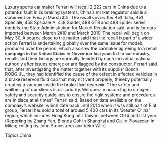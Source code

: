 Luxury sports car maker Ferrari will recall 2,222 cars in China due to a potential fault in its braking systems, China’s market regulator said in a statement on Friday [March 22].
The recall covers the 458 Italia, 458 Speciale, 458 Speciale A, 458 Spider, 488 GTB and 488 Spider series models, the State Administration for Market Regulation said, and is for cars imported between March 2010 and March 2019.
The recall will begin on May 30.
A source close to the matter said that the recall is part of a wider action Ferrari is undertaking globally over the same issue for models produced over the period, which also saw the carmaker agreeing to a recall campaign in the United States in November last year.
In the car industry, recalls and their timings are normally decided by each individual national authority after issues emerge or are flagged by the constructor.
Ferrari said that, after investigating the matter together with its supplier Bosch ROBG.UL, they had identified the cause of the defect in affected vehicles in a brake reservoir fluid cap that may not vent properly, thereby potentially creating a vacuum inside the brake fluid reservoir.
“The safety and wellbeing of our clients is our priority. We operate according to stringent safety and security guidelines to ensure the right systems and procedures are in place at all times” Ferrari said.
Based on data available on the company’s website, which date back until 2014 when it was still part of Fiat group, Ferrari has sold a total of around 5,400 cars in its ‘Greater China’ region, which includes Hong Kong and Taiwan, between 2014 and last year.
(Reporting by Zhang Yan, Brenda Goh in Shanghai and Giulio Piovaccari in Milan; editing by John Stonestreet and Keith Weir)

Topics
China
